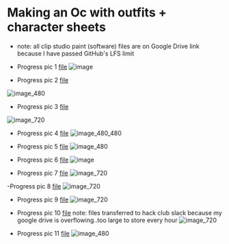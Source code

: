 # Making an Oc with outfits + character sheets
- note: all clip studio paint (software) files are on Google Drive link because I have passed GitHub's LFS limit
- Progress pic 1 [file](https://drive.google.com/file/d/1sCzuZhJfHzOlbiw4lISmkVSWWoqVYGiV/view?usp=sharing)
![image](https://github.com/user-attachments/assets/70c24812-ad72-4e5b-a505-6ffba9e5f538)

- Progress pic 2 [file](https://drive.google.com/file/d/1mw2E-ARAw6xM1bofbMwjecrmZrx1CBLY/view?usp=sharing)

![image_480](https://github.com/user-attachments/assets/da949ded-12f3-40f8-91d7-4131ee3e3048)

- Progress pic 3 [file](https://drive.google.com/file/d/1yWNvDpzR4HLRQ84rVWSYAs3k6kDSDaKf/view?usp=sharing)

![image_720](https://github.com/user-attachments/assets/ed7e2bd7-58e9-4799-b2e1-810edf48615e)

- Progress pic 4 [file](https://drive.google.com/file/d/1Ry7L_VfVq7NZXs8XfBALqB5Krw5bEkoJ/view?usp=sharing)
![image_480_480](https://github.com/user-attachments/assets/dfe6b270-dbf6-4c3c-9701-0f60be3ab457)

- Progress pic 5 [file](https://drive.google.com/file/d/1Nh_RqFXuu6OtZZ9xtoZUNGiBsHUuucMK/view?usp=sharing)
![image_480](https://github.com/user-attachments/assets/654c3552-5b9e-4d57-9192-3cec23acb27e)

- Progress pic 6 [file](https://drive.google.com/file/d/1PbSIQYsJbaan-bmleX9wuzr_5ZybHV4W/view?usp=sharing)
![image](https://github.com/user-attachments/assets/f612a259-db60-4749-9005-da45dea6fc42)

- Progress pic 7 [file](https://drive.google.com/file/d/1Cx4Y2XMZTewXM5jLuM19M-O7pUJDfQ9V/view?usp=sharing) 
![image_720](https://github.com/user-attachments/assets/86d945ea-a277-4832-ac9c-4f19baf52c77)

-Progress pic 8 [file](https://drive.google.com/file/d/1HssxnzYUjZ858KP2lsRfTZeOYMRYkGLq/view?usp=sharing)
![image_720](https://github.com/user-attachments/assets/3b9a6ed5-aa83-4f5a-b703-273bd8b91547)

- Progress pic 9 [file](https://drive.google.com/file/d/1rg--64dT_tDVfDm-M2ZgUGCir7JnbInU/view?usp=sharing)
![image_720](https://github.com/user-attachments/assets/f20d70ad-2eb8-4dd2-bfbe-224719dd1c1e)

- Progress pic 10 [file](https://hackclub.slack.com/files/U0594US6E73/F07CF0UTG3X/character_sheet.clip) note: files transferred to hack club slack because my google drive is overflowing..too large to store every hour
![image_720](https://github.com/user-attachments/assets/43463e46-fea3-482b-9c01-3ba0649a5ac0)

- Progress pic 11 [file](https://hackclub.slack.com/files/U0594US6E73/F07DJ579RLG/character_sheet.clip)
![image_480](https://github.com/user-attachments/assets/63f901a4-1784-4f68-bfd4-e6c69140c511)

